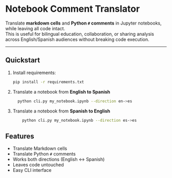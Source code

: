 # Notebook Comment Translator

Translate **markdown cells** and **Python `#` comments** in Jupyter notebooks, while leaving all code intact.  
This is useful for bilingual education, collaboration, or sharing analysis across English/Spanish audiences without breaking code execution.

---

## Quickstart

1. Install requirements:
   ```bash
   pip install -r requirements.txt
2. Translate a notebook from **English to Spanish**
    ```bash
      python cli.py my_notebook.ipynb --direction en->es
3. Translate a notebook from **Spanish to English**
    ```bash
        python cli.py my_notebook.ipynb --direction es->es
## Features

- Translate Markdown cells  
- Translate Python `#` comments  
- Works both directions (English ↔ Spanish)  
- Leaves code untouched  
- Easy CLI interface  